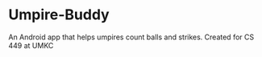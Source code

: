 # Umpire-Buddy
An Android app that helps umpires count balls and strikes. Created for CS 449 at UMKC
